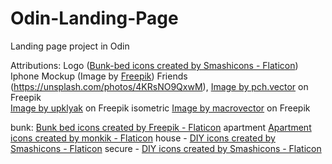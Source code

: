 # Odin-Landing-Page

Landing page project in Odin

Attributions:
Logo (<a href="https://www.flaticon.com/free-icons/bunk-bed" title="bunk-bed icons">Bunk-bed icons created by Smashicons - Flaticon</a>)
Iphone Mockup (Image by <a href="https://www.freepik.com/free-photo/front-view-hand-holding-smartphone_11372498.htm#query=smartphone%20mockup&position=3&from_view=search&track=sph">Freepik</a>)
Friends (https://unsplash.com/photos/4KRsNO9QxwM), <a href="https://www.freepik.com/free-vector/group-friends-with-digital-devices-meeting-home-sitting-together-cartoon-illustration_12699099.htm#query=hostel&position=9&from_view=search&track=sph">Image by pch.vector</a> on Freepik  
<a href="https://www.freepik.com/free-vector/people-work-laptop-home_29630504.htm#query=co-living&position=45&from_view=search&track=ais">Image by upklyak</a> on Freepik
isometric <a href="https://www.freepik.com/free-vector/remote-work-from-home-isometric-illustration_14258550.htm#query=isometric%20interior&position=6&from_view=search&track=sph">Image by macrovector</a> on Freepik

bunk: <a href="https://www.flaticon.com/free-icons/bunk-bed" title="bunk bed icons">Bunk bed icons created by Freepik - Flaticon</a>
apartment <a href="https://www.flaticon.com/free-icons/apartment" title="apartment icons">Apartment icons created by monkik - Flaticon</a>
house - <a href="https://www.flaticon.com/free-icons/diy" title="DIY icons">DIY icons created by Smashicons - Flaticon</a>
secure - <a href="https://www.flaticon.com/free-icons/diy" title="DIY icons">DIY icons created by Smashicons - Flaticon</a>
